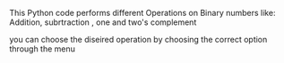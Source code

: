 This Python code performs different Operations on Binary numbers like: 
Addition, subrtraction , one and two's complement 

you can choose the diseired operation by choosing the correct option through the menu
